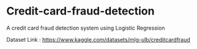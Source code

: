 # Credit-card-fraud-detection
A credit card fraud detection system using Logistic Regression

Dataset Link : https://www.kaggle.com/datasets/mlg-ulb/creditcardfraud
